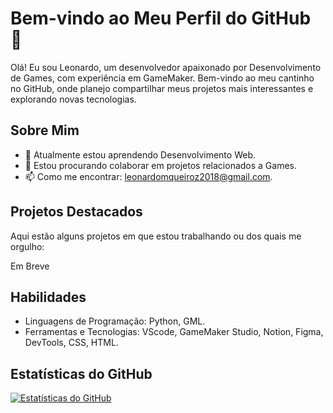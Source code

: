 # Bem-vindo ao Meu Perfil do GitHub 👋

Olá! Eu sou Leonardo, um desenvolvedor apaixonado por Desenvolvimento de Games, com experiência em GameMaker. Bem-vindo ao meu cantinho no GitHub, onde planejo compartilhar meus projetos mais interessantes e explorando novas tecnologias.

## Sobre Mim

- 🌱 Atualmente estou aprendendo Desenvolvimento Web.
- 👯 Estou procurando colaborar em projetos relacionados a Games.
- 📫 Como me encontrar: leonardomqueiroz2018@gmail.com.

## Projetos Destacados

Aqui estão alguns projetos em que estou trabalhando ou dos quais me orgulho:

Em Breve

## Habilidades

- Linguagens de Programação: Python, GML.
- Ferramentas e Tecnologias: VScode, GameMaker Studio, Notion, Figma, DevTools, CSS, HTML.

## Estatísticas do GitHub

[![Estatísticas do GitHub](https://github-readme-stats.vercel.app/api?username=LeonardoMQz&show_icons=true&theme=dark)](https://github.com/LeonardoMQz)


